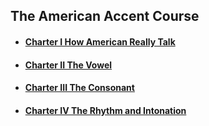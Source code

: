 ## The American Accent Course

- #### [Charter I How American Really Talk](https://jacklv999.github.io/mytest/读书笔记/语言篇/The-American-Accent-Course：-How-American-Really-Talk-.html) 

- #### [Charter II The Vowel](https://jacklv999.github.io/mytest/读书笔记/语言篇/The-American-Accent-Course：Vowel-.html)  

- #### [Charter III The Consonant](https://jacklv999.github.io/mytest/读书笔记/语言篇/The-American-Accent-Course：Consonsant-.html)  

- #### [Charter IV The Rhythm and Intonation](https://jacklv999.github.io/mytest/读书笔记/语言篇/The-American-Accent-Course：The-Rhythm-and-Intonation-.html)  

